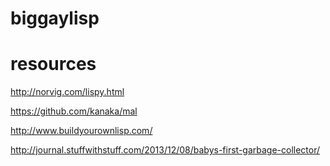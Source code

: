 # biggaylisp

# resources 

http://norvig.com/lispy.html

https://github.com/kanaka/mal

http://www.buildyourownlisp.com/

http://journal.stuffwithstuff.com/2013/12/08/babys-first-garbage-collector/
